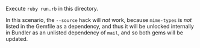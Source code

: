 Execute `ruby run.rb` in this directory.

In this scenario, the `--source` hack will _not_ work, because `mime-types` is _not_ listed in the Gemfile as
a dependency, and thus it will be unlocked internally in Bundler as an unlisted dependency of `mail`, and so
both gems will be updated.

